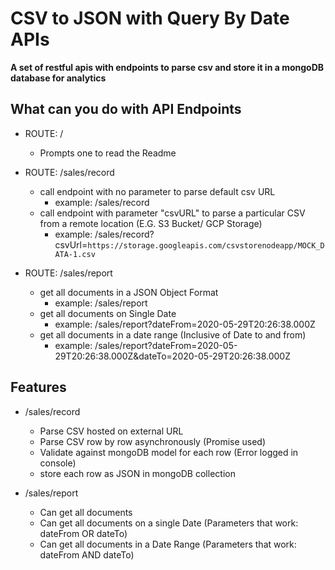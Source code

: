 # CSV to JSON with Query By Date APIs

__A set of restful apis with endpoints to parse csv and store it in a mongoDB database for analytics__

## What can you do with API Endpoints
- ROUTE: /
  - Prompts one to read the Readme
- ROUTE: /sales/record
  - call endpoint with no parameter to parse default csv URL
    - example: /sales/record
  - call endpoint with parameter "csvURL" to parse a particular CSV from a remote location (E.G. S3 Bucket/ GCP Storage)
    - example: /sales/record?csvUrl=`https://storage.googleapis.com/csvstorenodeapp/MOCK_DATA-1.csv`

- ROUTE: /sales/report
  - get all documents in a JSON Object Format
    - example: /sales/report
  - get all documents on Single Date
    - example: /sales/report?dateFrom=2020-05-29T20:26:38.000Z
  - get all documents in a date range (Inclusive of Date to and from)
    - example: /sales/report?dateFrom=2020-05-29T20:26:38.000Z&dateTo=2020-05-29T20:26:38.000Z

## Features
- /sales/record
  - Parse CSV hosted on external URL
  - Parse CSV row by row asynchronously (Promise used)
  - Validate against mongoDB model for each row (Error logged in console)
  - store each row as JSON in mongoDB collection
  
- /sales/report
  - Can get all documents
  - Can get all documents on a single Date (Parameters that work: dateFrom OR dateTo)
  - Can get all documents in a Date Range (Parameters that work: dateFrom AND dateTo)
